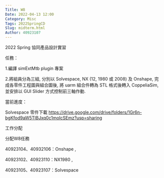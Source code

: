 ```yaml
---
Title: W8
Date: 2022-04-13 12:00
Category: Misc
Tags: 2022SpringCD
Slug: midterm.html
Author: 40923107
---
```


2022 Spring 協同產品設計實習


<!-- PELICAN_END_SUMMARY -->

任務：

1.編譯 simExtMtb plugin 專案 

2.將組員分為三組, 分別以 Solvespace, NX (12, 1980 或 2008) 及 Onshape, 完成各零件工程圖與組合圖後, 將 uarm 組合件轉為 STL 格式後轉入 CoppeliaSim, 並安排以 GUI Slider 方式控制前三軸作動. 

當前進度：

Solvespace 零件下載
https://drive.google.com/drive/folders/1Gr6n-bgKfod9aW5TIBJxq0c1moIcSEmz?usp=sharing


工作分配

分配W8任務

40923104、40932106：Onshape , 

40923102、40923110：NX1980 , 

40923105、40923107：Solvespace


